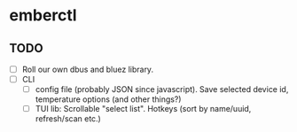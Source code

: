 # emberctl

## TODO

- [ ] Roll our own dbus and bluez library.
- [ ] CLI
  - [ ] config file (probably JSON since javascript). Save selected device id, temperature options (and other things?)
  - [ ] TUI lib: Scrollable "select list". Hotkeys (sort by name/uuid, refresh/scan etc.)
